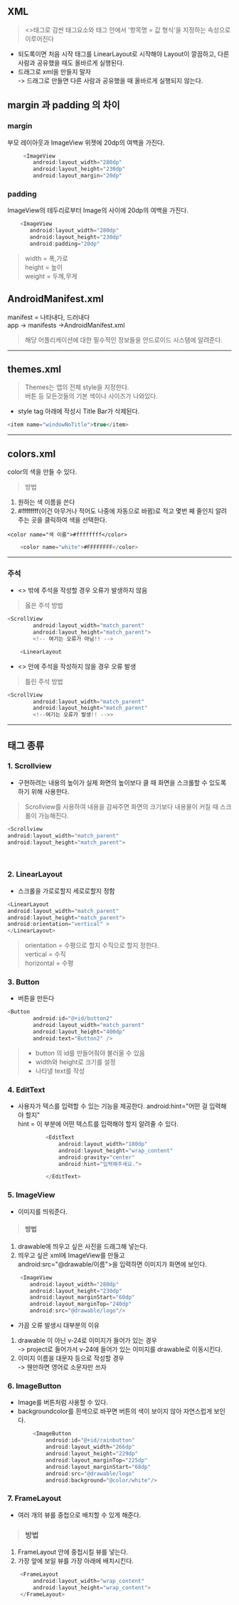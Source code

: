 ## XML

> <>태그로 감싼 태그요소와 태그 안에서 '항목명 = 값 형식'을 지정하는 속성으로 이루어진다  
+ 되도록이면 처음 시작 태그를 LinearLayout로 시작해야 Layout이 깔끔하고, 다른 사람과 공유했을 때도 올바르게 실행된다.
+ 드래그로 xml을 만들지 말자  
-> 드래그로 만들면 다른 사람과 공유했을 때 올바르게 실행되지   않는다.

## margin 과 padding 의 차이

### margin
부모 레이아웃과 ImageView 위젯에 20dp의 여백을 가진다.

```kotlin
     <ImageView
        android:layout_width="280dp"
        android:layout_height="230dp"
        android:layout_margin="20dp"
```

### padding
ImageView의 테두리로부터 Image의 사이에 20dp의 여백을 가진다.
 ```kotlin
     <ImageView
        android:layout_width="280dp"
        android:layout_height="230dp"
        android:padding="20dp"
```

> width = 폭,가로  
> height = 높이  
> weight = 두께,무게  

## AndroidManifest.xml  
manifest = 나타내다, 드러내다  
app -> manifests ->AndroidManifest.xml  

> 해당 어플리케이션에 대한 필수적인 정보들을 안드로이드 시스템에 알려준다.
---
## themes.xml  
> Themes는 앱의 전체 style을 지정한다.  
버튼 등 모든것들의 기본 색이나 사이즈가 나와있다.
+ style tag 아래에 작성시 Title Bar가 삭제된다.
```kotlin
<item name="windowNoTitle">true</item>
```
---
## colors.xml
color의 색을 만들 수 있다.
> 방법
1. 원하는 색 이름을 쓴다
2. #ffffffff(이건 아무거나 적어도 나중에 자동으로 바뀜)로 적고  몇번 째 줄인지 알려주는 곳을 클릭하여 색을 선택한다.
```
<color name="색 이름">#ffffffff</color>
```


```kotlin
    <color name="white">#FFFFFFFF</color>
 ```
 ---
### 주석
+ <> 밖에 주석을 작성할 경우 오류가 발생하지 않음
> 옳은 주석 방법
```kotlin
<ScrollView
        android:layout_width="match_parent"
        android:layout_height="match_parent">
        <!-- 여기는 오류가 아님!! -->

    <LinearLayout
```
+ <> 안에 주석을 작성하지 않을 경우 오류 발생
>틀린 주석 방법
```kotlin
<ScrollView
        android:layout_width="match_parent"
        android:layout_height="match_parent"
        <!--여기는 오류가 발생!! -->>
```

---
## 태그 종류

### 1.  Scrollview
+ 구현하려는 내용의 높이가 실제 화면의 높이보다 클 때 화면을 스크롤할 수 있도록 하기 위해 사용한다. 

> Scrollview를 사용하여 내용을 감싸주면 화면의 크기보다 내용물이 커질 때 스크롤이 가능해진다.  

```kotlin
<Scrollview
android:layout_width="match_parent"  
android:layout_height="match_parent">
```  
  <br>
  
### 2. LinearLayout
+ 스크롤을 가로로할지 세로로할지 정함
```kotlin
<LinearLayout
android:layout_width="match_parent"  
android:layout_height="match_parent">
android:orientation="vertical" >
</LinearLayout>
```

> orientation = 수평으로 할지 수직으로 할지 정한다.  
vertical = 수직  
horizontal = 수평<br>
  
  
### 3.  Button
+ 버튼을 만든다 

```kotlin
<Button
        android:id="@+id/button2"
        android:layout_width="match_parent"
        android:layout_height="400dp"
        android:text="Button2" />
```
> + button 의 id를 만들어줘야 불러올 수 있음
> + width와 height로 크기를 설정
> + 나타낼 text를 작성

### 4. EditText
+ 사용자가 텍스를 입력할 수 있는 기능을 제공한다.
android:hint="어떤 걸 입력해야 할지"  
hint = 이 부분에 어떤 텍스트를 입력해야 할지 알려줄 수 있다.
```kotlin
            <EditText
                android:layout_width="180dp"
                android:layout_height="wrap_content"
                android:gravity="center"
                android:hint="입력해주세요.">

            </EditText>
```

### 5. ImageView
+ 이미지를 띄워준다.

 >#### 방법
 1. drawable에 띄우고 싶은 사진을 드래그해 넣는다.
 2. 띄우고 싶은 xml에 ImageView를 만들고   
 android:src="@drawable/이름">을 입력하면 이미지가 화면에 보인다.

 ```kotlin
     <ImageView
        android:layout_width="280dp"
        android:layout_height="230dp"
        android:layout_marginStart="60dp"
        android:layout_marginTop="240dp"
        android:src="@drawable/logo"/>
```  
+ 가끔 오류 발생시 대부분의 이유
1. drawable 이 아닌 v-24로 이미지가 들어가 있는 경우  
-> project로 들어가서 v-24에 들어가 있는 이미지를 drawable로 이동시킨다.
2. 이미지 이름을 대문자 등으로 작성할 경우  
-> 웬만하면 영어로 소문자만 쓰자  

### 6. ImageButton
+ Image를 버튼처럼 사용할 수 있다.
+ backgroundcolor를 흰색으로 바꾸면 버튼의 색이 보이지 않아 자연스럽게 보인다.
```kotlin
        <ImageButton
            android:id="@+id/rainbutton"
            android:layout_width="266dp"
            android:layout_height="229dp"
            android:layout_marginTop="225dp"
            android:layout_marginStart="68dp"
            android:src="@drawable/logo"
            android:background="@color/white"/>
```

### 7. FrameLayout
+ 여러 개의 뷰를 중첩으로 배치할 수 있게 해준다.

> ### 방법
1. FrameLayout 안에 중첩시킬 뷰를 넣는다.
2. 가장 앞에 보일 뷰를 가장 아래에 배치시킨다.


```kotlin
    <FrameLayout
        android:layout_width="wrap_content"
        android:layout_height="wrap_content">
    </FrameLayout>
```













